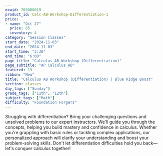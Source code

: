 ```yaml
---
ecwid: 703006019
product_id: Calc-AB-Workshop-Differentiation-1
price:
- name: "Oct 27"
  price: 85
  inventory: 4
category: "Session Classes"
start_date: "2024-11-03"
end_date: "2024-11-03"
start_time: "3:30"
end_time: "6:00"
page_title: "Calculus AB Workshop (Differentiation)"
page_subtitle: "AP Calculus AB"
featured: 19
ribbon: "New"
title: "Calculus AB Workshop (Differentiation) | Blue Ridge Boost"
section: classes
day_tags: ["Sunday"]
grade_tags: ["11th", "12th"]
subject_tags: ["Math"]
difficulty: "Foundation Forgers"
---
```

<p>
  Struggling with differentiation? Bring your challenging questions and unsolved problems to our expert instructors. We'll guide you through the concepts, helping you build mastery and confidence in calculus. Whether you're grappling with basic rules or tackling complex applications, our personalized approach will clarify your understanding and boost your problem-solving skills. Don't let differentiation difficulties hold you back—let's conquer calculus together!
</p>
